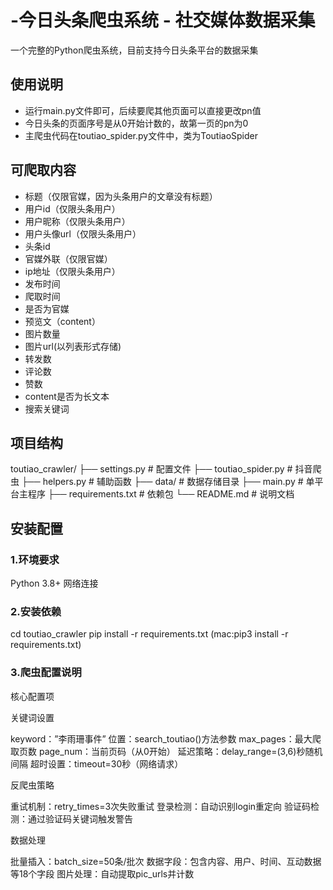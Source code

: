 # -今日头条爬虫系统 - 社交媒体数据采集
一个完整的Python爬虫系统，目前支持今日头条平台的数据采集

## 使用说明
- 运行main.py文件即可，后续要爬其他页面可以直接更改pn值
- 今日头条的页面序号是从0开始计数的，故第一页的pn为0
- 主爬虫代码在toutiao_spider.py文件中，类为ToutiaoSpider

## 可爬取内容
- 标题（仅限官媒，因为头条用户的文章没有标题）
- 用户id（仅限头条用户）
- 用户昵称（仅限头条用户）
- 用户头像url（仅限头条用户）
- 头条id
- 官媒外联（仅限官媒）
- ip地址（仅限头条用户）
- 发布时间
- 爬取时间
- 是否为官媒
- 预览文（content）
- 图片数量
- 图片url(以列表形式存储)
- 转发数
- 评论数
- 赞数
- content是否为长文本
- 搜索关键词

## 项目结构
toutiao_crawler/
├── settings.py          # 配置文件
├── toutiao_spider.py    # 抖音爬虫
├── helpers.py          # 辅助函数
├── data/                   # 数据存储目录
├── main.py                 # 单平台主程序
├── requirements.txt        # 依赖包
└── README.md              # 说明文档

## 安装配置
### 1.环境要求
Python 3.8+
网络连接
### 2.安装依赖
cd toutiao_crawler
pip install -r requirements.txt
(mac:pip3 install -r requirements.txt)
### 3.爬虫配置说明

核心配置项

关键词设置

keyword：”李雨珊事件”
位置：search_toutiao()方法参数
max_pages：最大爬取页数
page_num：当前页码（从0开始）
延迟策略：delay_range=(3,6)秒随机间隔
超时设置：timeout=30秒（网络请求）

反爬虫策略

重试机制：retry_times=3次失败重试
登录检测：自动识别login重定向
验证码检测：通过验证码关键词触发警告

数据处理

批量插入：batch_size=50条/批次
数据字段：包含内容、用户、时间、互动数据等18个字段
图片处理：自动提取pic_urls并计数

